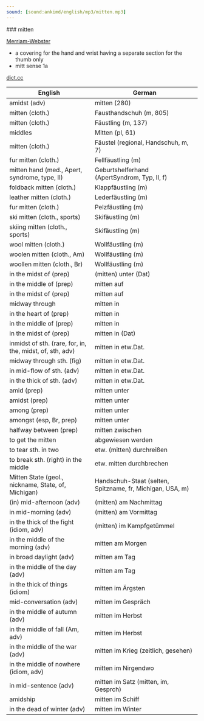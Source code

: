 ```yaml
---
sound: [sound:ankimd/english/mp3/mitten.mp3]
---
```


\### mitten

[Merriam-Webster](https://www.merriam-webster.com/dictionary/mitten)

- a covering for the hand and wrist having a separate section for the thumb only
- mitt sense 1a

[dict.cc](https://www.dict.cc/mitten)

| English        | German       |
| -------------- | ------------ |
| amidst (adv) | mitten (280) |
| mitten (cloth.) | Fausthandschuh (m, 805) |
| mitten (cloth.) | Fäustling (m, 137) |
| middles | Mitten (pl, 61) |
| mitten (cloth.) | Fäustel (regional, Handschuh, m, 7) |
| fur mitten (cloth.) | Fellfäustling (m) |
| mitten hand (med., Apert, syndrome, type, II) | Geburtshelferhand (ApertSyndrom, Typ, II, f) |
| foldback mitten (cloth.) | Klappfäustling (m) |
| leather mitten (cloth.) | Lederfäustling (m) |
| fur mitten (cloth.) | Pelzfäustling (m) |
| ski mitten (cloth., sports) | Skifäustling (m) |
| skiing mitten (cloth., sports) | Skifäustling (m) |
| wool mitten (cloth.) | Wollfäustling (m) |
| woolen mitten (cloth., Am) | Wollfäustling (m) |
| woollen mitten (cloth., Br) | Wollfäustling (m) |
| in the midst of (prep) | (mitten) unter (Dat) |
| in the middle of (prep) | mitten auf |
| in the midst of (prep) | mitten auf |
| midway through | mitten in |
| in the heart of (prep) | mitten in |
| in the middle of (prep) | mitten in |
| in the midst of (prep) | mitten in (Dat) |
| inmidst of sth. (rare, for, in, the, midst, of, sth, adv) | mitten in etw.Dat. |
| midway through sth. (fig) | mitten in etw.Dat. |
| in mid-flow of sth. (adv) | mitten in etw.Dat. |
| in the thick of sth. (adv) | mitten in etw.Dat. |
| amid (prep) | mitten unter |
| amidst (prep) | mitten unter |
| among (prep) | mitten unter |
| amongst (esp, Br, prep) | mitten unter |
| halfway between (prep) | mitten zwischen |
| to get the mitten | abgewiesen werden |
| to tear sth. in two | etw. (mitten) durchreißen |
| to break sth. (right) in the middle | etw. mitten durchbrechen |
| Mitten State (geol., nickname, State, of, Michigan) | Handschuh-Staat (selten, Spitzname, fr, Michigan, USA, m) |
| (in) mid-afternoon (adv) | (mitten) am Nachmittag |
| in mid-morning (adv) | (mitten) am Vormittag |
| in the thick of the fight (idiom, adv) | (mitten) im Kampfgetümmel |
| in the middle of the morning (adv) | mitten am Morgen |
| in broad daylight (adv) | mitten am Tag |
| in the middle of the day (adv) | mitten am Tag |
| in the thick of things (idiom) | mitten im Ärgsten |
| mid-conversation (adv) | mitten im Gespräch |
| in the middle of autumn (adv) | mitten im Herbst |
| in the middle of fall (Am, adv) | mitten im Herbst |
| in the middle of the war (adv) | mitten im Krieg (zeitlich, gesehen) |
| in the middle of nowhere (idiom, adv) | mitten im Nirgendwo |
| in mid-sentence (adv) | mitten im Satz (mitten, im, Gesprch) |
| amidship | mitten im Schiff |
| in the dead of winter (adv) | mitten im Winter |
